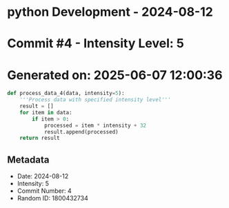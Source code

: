 ﻿# python Development - 2024-08-12
# Commit #4 - Intensity Level: 5
# Generated on: 2025-06-07 12:00:36
```python
def process_data_4(data, intensity=5):
    '''Process data with specified intensity level'''
    result = []
    for item in data:
        if item > 0:
            processed = item * intensity + 32
            result.append(processed)
    return result
```
## Metadata
- Date: 2024-08-12
- Intensity: 5
- Commit Number: 4
- Random ID: 1800432734
